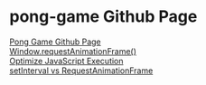 # pong-game Github Page
[Pong Game Github Page](https://raynescofield.github.io/pong-game/)   
[Window.requestAnimationFrame()](https://developer.mozilla.org/en-US/docs/Web/API/window/requestAnimationFrame)     
[Optimize JavaScript Execution](https://developers.google.com/web/fundamentals/performance/rendering/optimize-javascript-execution)     
[setInterval vs RequestAnimationFrame](https://css-tricks.com/using-requestanimationframe/)
